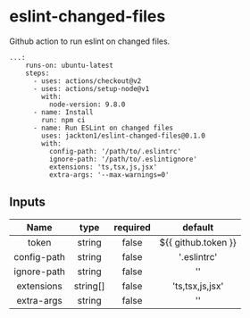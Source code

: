 # eslint-changed-files
Github action to run eslint on changed files.

```action
...:
    runs-on: ubuntu-latest
    steps:
      - uses: actions/checkout@v2
      - uses: actions/setup-node@v1
        with:
          node-version: 9.8.0
      - name: Install
        run: npm ci
      - name: Run ESLint on changed files
        uses: jackton1/eslint-changed-files@0.1.0
        with:
          config-path: '/path/to/.eslintrc'
          ignore-path: '/path/to/.eslintignore'
          extensions: 'ts,tsx,js,jsx'
          extra-args: '--max-warnings=0'
```


## Inputs

|   Name        |    type   |  required     |  default              |
|:-------------:|:---------:|:-------------:|:---------------------:|
| token         |  string   |    false      |  ${{ github.token }}  |
| config-path   |  string   |    false      |  '.eslintrc'          |
| ignore-path   |  string   |    false      |  ''                   |
| extensions    |  string[] |    false      |  'ts,tsx,js,jsx'      |
| extra-args    |  string   |    false      |  ''                   |
